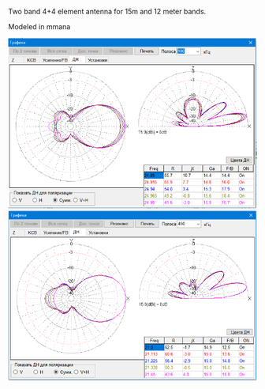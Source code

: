 Two band 4+4 element antenna for 15m and 12 meter bands.

Modeled in mmana

![screenshot](12m.png)
![screenshot](15m.png)
